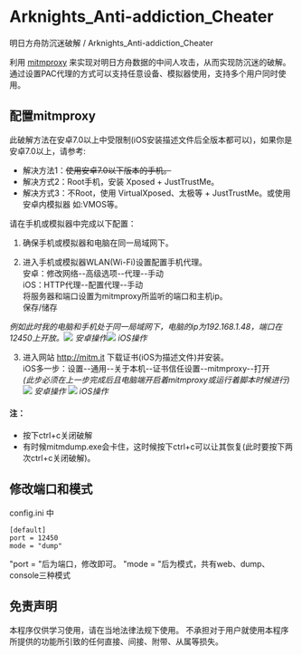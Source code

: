 # Arknights_Anti-addiction_Cheater 

明日方舟防沉迷破解 / Arknights_Anti-addiction_Cheater  

利用 [mitmproxy](https://www.mitmproxy.org/) 来实现对明日方舟数据的中间人攻击，从而实现防沉迷的破解。
通过设置PAC代理的方式可以支持任意设备、模拟器使用，支持多个用户同时使用。


## 配置mitmproxy
此破解方法在安卓7.0以上中受限制(iOS安装描述文件后全版本都可以)，如果你是安卓7.0以上，请参考:
- 解决方法1：~~使用安卓7.0以下版本的手机。~~
- 解决方式2：Root手机，安装 Xposed + JustTrustMe。
- 解决方式3：不Root，使用 VirtualXposed、太极等 + JustTrustMe。或使用安卓内模拟器 如:VMOS等。

请在手机或模拟器中完成以下配置：
1. 确保手机或模拟器和电脑在同一局域网下。

2. 进入手机或模拟器WLAN(Wi-Fi)设置配置手机代理。<br>安卓：修改网络--高级选项--代理--手动<br>iOS：HTTP代理--配置代理--手动<br>将服务器和端口设置为mitmproxy所监听的端口和主机ip。<br>保存/储存

 _例如此时我的电脑和手机处于同一局域网下，电脑的ip为192.168.1.48，端口在12450上开放。_![](https://i0.hdslb.com/bfs/article/318e9a0abec227de118d118144271d7611032704.jpg)
 _安卓操作_![](https://i0.hdslb.com/bfs/article/ec7e3ed3fb3b1bb3df5cf24a33922cd39e6c04a7.jpg)
 _iOS操作_

3. 进入网站 http://mitm.it 下载证书(iOS为描述文件)并安装。<br>iOS多一步：设置--通用--关于本机--证书信任设置--mitmproxy--打开<br>_(此步必须在上一步完成后且电脑端开启着mitmproxy或运行着脚本时候进行)_
![](https://i0.hdslb.com/bfs/article/3c6435bb30b234adfd323673e590dd8c10909bc0.jpg)
_安卓操作_
![](https://i0.hdslb.com/bfs/article/e478d1bc37a358899d670a6bb2f9744dcff51abe.jpg)
_iOS操作_

#### 注：
- 按下ctrl+c关闭破解
- 有时候mitmdump.exe会卡住，这时候按下ctrl+c可以让其恢复(此时要按下两次ctrl+c关闭破解)。

## 修改端口和模式
config.ini 中
```
[default]
port = 12450
mode = "dump"
```
"port = "后为端口，修改即可。
"mode = "后为模式，共有web、dump、console三种模式

## 免责声明
本程序仅供学习使用，请在当地法律法规下使用。
不承担对于用户就使用本程序所提供的功能所引致的任何直接、间接、附带、从属等损失。
